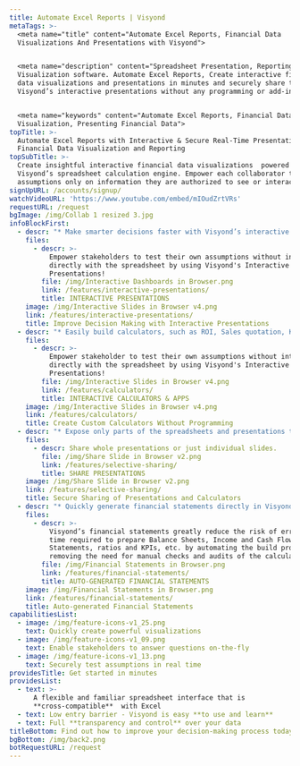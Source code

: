 ```yaml
---
title: Automate Excel Reports | Visyond
metaTags: >-
  <meta name="title" content="Automate Excel Reports, Financial Data
  Visualizations And Presentations with Visyond">


  <meta name="description" content="Spreadsheet Presentation, Reporting and
  Visualization software. Automate Excel Reports, Create interactive financial
  data visualizations and presentations in minutes and securely share them using
  Visyond’s interactive presentations without any programming or add-ins.">


  <meta name="keywords" content="Automate Excel Reports, Financial Data
  Visualization, Presenting Financial Data">
topTitle: >-
  Automate Excel Reports with Interactive & Secure Real-Time Presentations,
  Financial Data Visualization and Reporting
topSubTitle: >-
  Create insightful interactive financial data visualizations  powered by
  Visyond’s spreadsheet calculation engine. Empower each collaborator to test
  assumptions only on information they are authorized to see or interact with.
signUpURL: /accounts/signup/
watchVideoURL: 'https://www.youtube.com/embed/mIOudZrtVRs'
requestURL: /request
bgImage: /img/Collab 1 resized 3.jpg
infoBlockFirst:
  - descr: "* Make smarter decisions faster with Visyond’s interactive presentations that don’t require manual setups or programming and act as a  secure environment to test assumptions that is linked to your model\r\n* Enable your collaborators to stress-test selected important assumptions without interacting with the spreadsheet directly \r\n* Use customizable input fields that update visualizations in real time  without compromising or changing the calculations and underlying logic of the model\r\n"
    files:
      - descr: >-
          Empower stakeholders to test their own assumptions without interacting
          directly with the spreadsheet by using Visyond's Interactive
          Presentations!
        file: /img/Interactive Dashboards in Browser.png
        link: /features/interactive-presentations/
        title: INTERACTIVE PRESENTATIONS
    image: /img/Interactive Slides in Browser v4.png
    link: /features/interactive-presentations/
    title: Improve Decision Making with Interactive Presentations
  - descr: "* Easily build calculators, such as ROI, Sales quotation, KPI calculators and many more\r\n* Securely share calculators with your colleagues, clients or prospects\r\n"
    files:
      - descr: >-
          Empower stakeholder to test their own assumptions without interacting
          directly with the spreadsheet by using Visyond's Interactive
          Presentations!
        file: /img/Interactive Slides in Browser v4.png
        link: /features/calculators/
        title: INTERACTIVE CALCULATORS & APPS
    image: /img/Interactive Slides in Browser v4.png
    link: /features/calculators/
    title: Create Сustom Calculators Without Programming
  - descr: "* Expose only parts of the spreadsheets and presentations that you deem necessary with only specific stakeholders, i.e. share only slide 1, 2 but not slide 3\r\n* Safely test assumptions without compromising or changing the calculations and underlying logic of the model\r\n* Advanced granular access permission to a cell level using using Visyond’s [selective sharing](/features/selective-sharing/) technology\r\n"
    files:
      - descr: Share whole presentations or just individual slides.
        file: /img/Share Slide in Browser v2.png
        link: /features/selective-sharing/
        title: SHARE PRESENTATIONS
    image: /img/Share Slide in Browser v2.png
    link: /features/selective-sharing/
    title: Secure Sharing of Presentations and Calculators
  - descr: "* Quickly generate financial statements directly in Visyond - Balance Sheets, Income Statements, Cash Flow Statements, ratios and KPIs for financial & management accounting \r\n* You don’t have to spend time writing or adding plugs, macros or circular references to make statements balance\r\n* No more triangular depreciation schedules to be checked every time something changes \r\n* No more formatting and reformatting. All you need to do is specify what data should go into each category (e.g., revenues, OPEX, CAPEX, etc.) and Visyond will do the rest for you\r\n"
    files:
      - descr: >-
          Visyond’s financial statements greatly reduce the risk of errors and
          time required to prepare Balance Sheets, Income and Cash Flow
          Statements, ratios and KPIs, etc. by automating the build process and
          removing the need for manual checks and audits of the calculations.
        file: /img/Financial Statements in Browser.png
        link: /features/financial-statements/
        title: AUTO-GENERATED FINANCIAL STATEMENTS
    image: /img/Financial Statements in Browser.png
    link: /features/financial-statements/
    title: Auto-generated Financial Statements
capabilitiesList:
  - image: /img/feature-icons-v1_25.png
    text: Quickly create powerful visualizations
  - image: /img/feature-icons-v1_09.png
    text: Enable stakeholders to answer questions on-the-fly
  - image: /img/feature-icons-v1_13.png
    text: Securely test assumptions in real time
providesTitle: Get started in minutes
providesList:
  - text: >-
      A flexible and familiar spreadsheet interface that is
      **cross-compatible**  with Excel
  - text: Low entry barrier - Visyond is easy **to use and learn**
  - text: Full **transparency and control** over your data
titleBottom: Find out how to improve your decision-making process today
bgBottom: /img/back2.png
botRequestURL: /request
---
```


